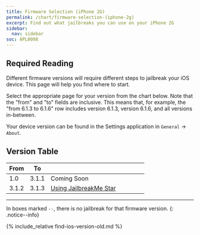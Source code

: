 ```yaml
---
title: Firmware Selection (iPhone 2G)
permalink: /chart/firmware-selection-(iphone-2g)
excerpt: Find out what jailbreaks you can use on your iPhone 2G
sidebar:
  nav: sidebar
soc: APL0098
---
```


## Required Reading

Different firmware versions will require different steps to jailbreak your iOS device. This page will help you find where to start.

Select the appropriate page for your version from the chart below. Note that the "from" and "to" fields are inclusive. This means that, for example, the "from 6.1.3 to 6.1.6" row includes version 6.1.3, version 6.1.6, and all versions in-between.

Your device version can be found in the Settings application in `General` -> `About`.

## Version Table

<table class="version_table">
  <colgroup>
    <col span="1" style="width: 15%;">
    <col span="1" style="width: 15%;">
    <col span="1" style="width: 70%;">
  </colgroup>
  <thead>
    <tr>
      <th>From</th>
      <th>To</th>
      <th></th>
    </tr>
  </thead>
  <tbody>
    <tr>
      <td>1.0</td>
      <td>3.1.1</td>
      <td>Coming Soon</td>
    </tr>
    <tr>
      <td>3.1.2</td>
      <td>3.1.3</td>
      <td><a href="using-jailbreakme-star">Using JailbreakMe Star</a></td>
    </tr>
  </tbody>
</table>

---

In boxes marked `--`, there is no jailbreak for that firmware version.
{: .notice--info}

{% include_relative find-ios-version-old.md %}
